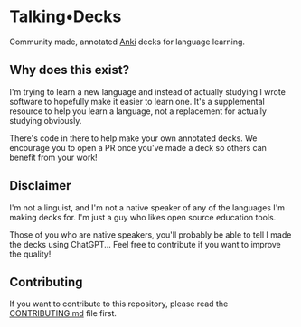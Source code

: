 # Talking•Decks

Community made, annotated [Anki](https://apps.ankiweb.net/) decks for language learning.

## Why does this exist?

I'm trying to learn a new language and instead of actually studying I wrote software to hopefully make it easier to learn one.
It's a supplemental resource to help you learn a language, not a replacement for actually studying obviously.

There's code in there to help make your own annotated decks. We encourage you to open a PR once you've made a deck so others can benefit from your work!

## Disclaimer

I'm not a linguist, and I'm not a native speaker of any of the languages I'm making decks for. I'm just a guy who likes open source education tools.

Those of you who are native speakers, you'll probably be able to tell I made the decks using ChatGPT... Feel free to contribute if you want to improve the quality!

## Contributing

If you want to contribute to this repository, please read the [CONTRIBUTING.md](CONTRIBUTING.md) file first.
